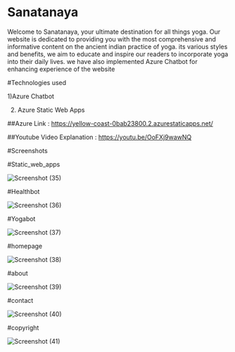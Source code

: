 # Sanatanaya
Welcome to Sanatanaya, your ultimate destination for all things yoga. Our website is dedicated to providing you with the most comprehensive and informative content on the ancient indian practice of yoga. its various styles and benefits, we aim to educate and inspire our readers to incorporate yoga into their daily lives. we have also implemented Azure Chatbot for enhancing experience of the website

#Technologies used

1)Azure Chatbot

2) Azure Static Web Apps


##Azure Link : https://yellow-coast-0bab23800.2.azurestaticapps.net/


##Youtube Video Explanation : https://youtu.be/OoFXj9wawNQ

#Screenshots

#Static_web_apps

![Screenshot (35)](https://user-images.githubusercontent.com/77037123/214094568-32468029-0c07-41b0-9934-f61eed9a2e48.png)

#Healthbot

![Screenshot (36)](https://user-images.githubusercontent.com/77037123/214094707-bcc8678d-16e1-40c4-a523-74d227fe6e02.png)

#Yogabot

![Screenshot (37)](https://user-images.githubusercontent.com/77037123/214094938-8be927ff-165f-46c7-ae67-643182c1dfa3.png)

#homepage

![Screenshot (38)](https://user-images.githubusercontent.com/77037123/214095027-83d5010d-fe2a-43c0-8d1e-3231dfa94e4b.png)

#about

![Screenshot (39)](https://user-images.githubusercontent.com/77037123/214095183-8594d8c7-c001-48b2-9ab3-a38768aae0ff.png)

#contact

![Screenshot (40)](https://user-images.githubusercontent.com/77037123/214095339-1c477e52-c4e3-493b-9d03-ce05e6c63182.png)

#copyright

![Screenshot (41)](https://user-images.githubusercontent.com/77037123/214095719-e218607e-f156-42ce-a51e-def9fb73dcb9.png)




